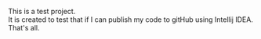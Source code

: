 This is a test project.\
It is created to test that if I can publish my code to gitHub using Intellij IDEA.\
That's all.